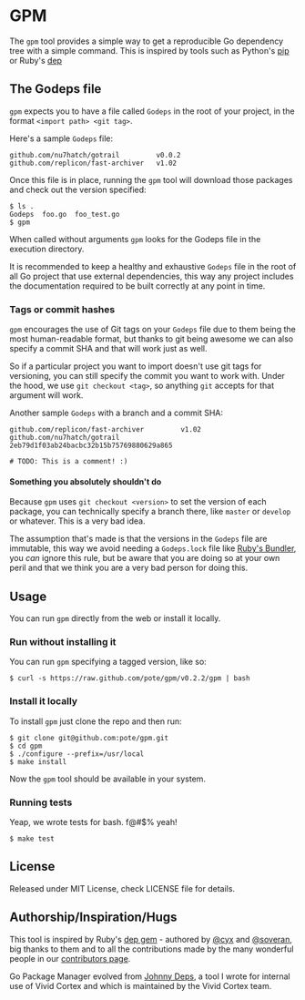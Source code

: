 # GPM

The `gpm` tool provides a simple way to get a reproducible Go dependency tree with a simple command. This is inspired by tools such as Python's [pip](http://www.pip-installer.org/) or Ruby's [dep](http://cyx.github.io/dep/)


## The Godeps file

`gpm` expects you to have a file called `Godeps` in the root of your project, in the format `<import path> <git tag>`.

Here's a sample `Godeps` file:

```
github.com/nu7hatch/gotrail         v0.0.2
github.com/replicon/fast-archiver   v1.02
```

Once this file is in place, running the `gpm` tool will download those packages
and check out the version specified:

```
$ ls .
Godeps  foo.go  foo_test.go
$ gpm
```

When called without arguments `gpm` looks for the Godeps file in the execution directory.

It is recommended to keep a healthy and exhaustive `Godeps` file in the root of all Go project that use external dependencies,
this way any project includes the documentation required to be built correctly at any point in time.

### Tags or commit hashes

`gpm` encourages the use of Git tags on your `Godeps` file due to them being
the most human-readable format, but thanks to git being awesome we can also 
specify a commit SHA and that will work just as well.

So if a particular project you want to import doesn't use git tags for versioning,
you can still specify the commit you want to work with. Under the hood, we use
`git checkout <tag>`, so anything `git` accepts for that argument will work.

Another sample `Godeps` with a branch and a commit SHA:

```
github.com/replicon/fast-archiver         v1.02
github.com/nu7hatch/gotrail       2eb79d1f03ab24bacbc32b15b75769880629a865

# TODO: This is a comment! :)
```

#### Something you absolutely shouldn't do

Because `gpm` uses `git checkout <version>` to set the version of each package, you can technically specify a branch there, like `master` or `develop` or whatever. This is a very bad idea.

The assumption that's made is that the versions in the `Godeps` file are immutable, this way we avoid needing a `Godeps.lock` file like [Ruby's Bundler](http://bundler.io/), you *can* ignore this rule, but be aware that you are doing so at your own peril and that we think you are a very bad person for doing this.

## Usage

You can run `gpm` directly from the web or install it locally.

### Run without installing it

You can run `gpm` specifying a tagged version, like so:

```
$ curl -s https://raw.github.com/pote/gpm/v0.2.2/gpm | bash
```

### Install it locally

To install `gpm` just clone the repo and then run:

    $ git clone git@github.com:pote/gpm.git
    $ cd gpm
    $ ./configure --prefix=/usr/local
    $ make install

Now the `gpm` tool should be available in your system.

### Running tests

Yeap, we wrote tests for bash. f@#$% yeah!

```
$ make test
```

## License

Released under MIT License, check LICENSE file for details.

## Authorship/Inspiration/Hugs

This tool is inspired by Ruby's [dep gem](http://cyx.github.io/dep/) - authored by [@cyx](http://cyx.is/) and [@soveran](http://soveran.com/), big thanks to them and to all the contributions made by the many wonderful people in our [contributors page](https://github.com/pote/gpm/graphs/contributors).

Go Package Manager evolved from [Johnny Deps](https://github.com/VividCortex/johnny-deps), a tool I wrote for internal use of Vivid Cortex and which is maintained by the Vivid Cortex team.

